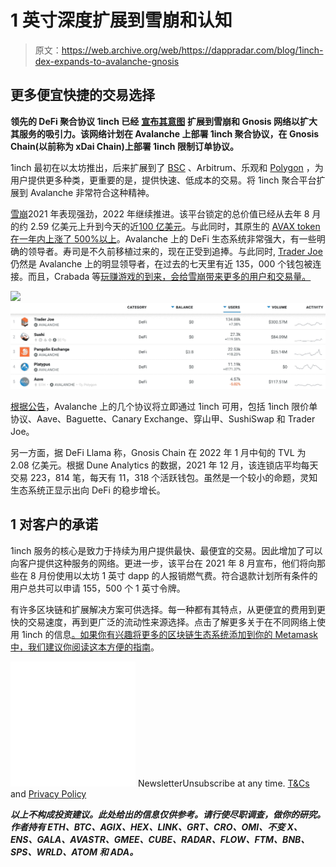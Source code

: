 # 1 英寸深度扩展到雪崩和认知

> 原文：<https://web.archive.org/web/https://dappradar.com/blog/1inch-dex-expands-to-avalanche-gnosis>

## 更多便宜快捷的交易选择

**领先的 DeFi 聚合协议 1inch 已经** [**宣布其意图**](https://web.archive.org/web/20221208154114/https://blog.1inch.io/the-1inch-network-expands-to-avalanche-and-gnosis-chain-67875fdbf73c) **扩展到雪崩和 Gnosis 网络以扩大其服务的吸引力。该网络计划在 Avalanche 上部署 1inch 聚合协议，在 Gnosis Chain(以前称为 xDai Chain)上部署 1inch 限制订单协议。**

1inch 最初在以太坊推出，后来扩展到了 [BSC](https://web.archive.org/web/20221208154114/https://dappradar.com/rankings/protocol/binance-smart-chain) 、Arbitrum、乐观和 [Polygon](https://web.archive.org/web/20221208154114/https://dappradar.com/rankings/protocol/polygon) ，为用户提供更多种类，更重要的是，提供快速、低成本的交易。将 1inch 聚合平台扩展到 Avalanche 非常符合这种精神。

[雪崩](https://web.archive.org/web/20221208154114/https://dappradar.com/rankings/protocol/avalanche)2021 年表现强劲，2022 年继续推进。该平台锁定的总价值已经从去年 8 月的约 2.59 亿美元上升到今天的近[100 亿美元](https://web.archive.org/web/20221208154114/https://defillama.com/chain/Avalanche)。与此同时，其原生的 [AVAX token 在一年内上涨了 500%以上](https://web.archive.org/web/20221208154114/https://www.coingecko.com/en/coins/avalanche/usd#panel)。Avalanche 上的 DeFi 生态系统非常强大，有一些明确的领导者。寿司是不久前移植过来的，现在正受到追捧。与此同时, [Trader Joe](https://web.archive.org/web/20221208154114/https://dappradar.com/avalanche/defi/trader-joe) 仍然是 Avalanche 上的明显领导者，在过去的七天里有近 135，000 个钱包被连接。而且，Crabada 等[玩赚游戏的到来，会给雪崩带来更多的用户和交易量。](/web/20221208154114/https://dappradar.com/blog/what-is-crabada-new-play-to-earn-game-on-avalanche/)

![](img/b8610d6bd9c8998bec01008f1a551d9d.png)![](img/aea055109ea38c622de16724584c6df7.png)

[根据公告](https://web.archive.org/web/20221208154114/https://1inch.medium.com/)，Avalanche 上的几个协议将立即通过 1inch 可用，包括 1inch 限价单协议、Aave、Baguette、Canary Exchange、穿山甲、SushiSwap 和 Trader Joe。

另一方面，据 DeFi Llama 称，Gnosis Chain 在 2022 年 1 月中旬的 TVL 为 2.08 亿美元。根据 Dune Analytics 的数据，2021 年 12 月，该连锁店平均每天交易 223，814 笔，每天有 11，318 个活跃钱包。虽然是一个较小的命题，灵知生态系统正显示出向 DeFi 的稳步增长。

## 1 对客户的承诺

1inch 服务的核心是致力于持续为用户提供最快、最便宜的交易。因此增加了可以向客户提供这种服务的网络。更进一步，该平台在 2021 年 8 月宣布，他们将向那些在 8 月份使用以太坊 1 英寸 dapp 的人报销燃气费。符合退款计划所有条件的用户总共可以申请 155，500 个 1 英寸令牌。

有许多区块链和扩展解决方案可供选择。每一种都有其特点，从更便宜的费用到更快的交易速度，再到更广泛的流动性来源选择。点击了解更多关于在不同网络上使用 1inch 的信息[。如果你有兴趣将更多的区块链生态系统添加到你的 Metamask 中，我们建议你](https://web.archive.org/web/20221208154114/https://help.1inch.io/en/articles/5528619-how-to-use-different-networks-on-1inch)[阅读这本方便的指南](https://web.archive.org/web/20221208154114/https://dappradar.com/blog/guide-on-how-to-switch-network-in-metamask)。

![](img/6d5a4a2d609c56e1a5771717e54ba759.png) NewsletterUnsubscribe at any time. [T&Cs](https://web.archive.org/web/20221208154114/https://dappradar.com/terms) and [Privacy Policy](https://web.archive.org/web/20221208154114/https://dappradar.com/privacy-policy)

***以上不构成投资建议。此处给出的信息仅供参考。请行使尽职调查，做你的研究。作者持有 ETH、BTC、AGIX、HEX、LINK、GRT、CRO、OMI、不变 X、ENS、GALA、AVASTR、GMEE、CUBE、RADAR、FLOW、FTM、BNB、SPS、WRLD、ATOM 和 ADA。***